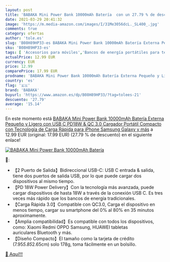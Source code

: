 ```yaml
---
layout: post
title: 'BABAKA Mini Power Bank 10000mAh Batería  con un 27.79 % de descuento'
date: 2021-03-29 20:41:32
image: 'https://m.media-amazon.com/images/I/31Me3056dcL._SL400_.jpg'
comments: true
category: ofertas
author: 'tole.es'
slug: 'B08H89HP33-es BABAKA Mini Power Bank 10000mAh Batería Externa Pequeño y...'
sku: 'B08H89HP33-es'
tags: [ 'Accesorios para móviles','Bancos de energía portátiles para teléfonos móviles','Cargadores para móviles','Comunicación móvil y accesorios','Electrónica','babaka','iphone', ]
actualPrice: 12.99 EUR
currency: EUR
price: 12.99
comparePrice: 17.99 EUR
prodname: 'BABAKA Mini Power Bank 10000mAh Batería Externa Pequeño y Ligero con USB C PD18W & QC 3.0 Cargador Portátil Compacto con Tecnología de Carga Rápida para iPhone Samsung Galaxy y más'
country: 'es'
flag: '🇪🇸'
brand: 'BABAKA'
buyurl: 'https://www.amazon.es/dp/B08H89HP33/?tag=tolees-21'
descuento: '27.79'
average: '15.14'
---
```


En este momento está [BABAKA Mini Power Bank 10000mAh Batería Externa Pequeño y Ligero con USB C PD18W & QC 3.0 Cargador Portátil Compacto con Tecnología de Carga Rápida para iPhone Samsung Galaxy y más](https://www.amazon.es/dp/B08H89HP33/?tag=tolees-21) a 12.99 EUR (original: 17.99 EUR) (27.79 %  de descuento) en el siguiente enlace!

[![BABAKA Mini Power Bank 10000mAh Batería ](https://m.media-amazon.com/images/I/31Me3056dcL._SL400_.jpg)](https://www.amazon.es/dp/B08H89HP33/?tag=tolees-21)

🔎:

- 【2 Puerto de Salida】Bidireccional USB-C: USB C entrada & salida, tiene dos puertos de salida USB, por lo que puede cargar dos dispositivos al mismo tiempo.
- 【PD 18W Power Delivery】Con la tecnología más avanzada, puede cargar dispositivos de hasta 18W a través de la conexión USB C. Es tres veces más rápido que los bancos de energía tradicionales.
- 【Carga Rápida 3.0】Compatible con QC3.0, Carga el dispositivo en menos tiempo, cargar su smartphone del 0% al 80% en 35 minutos aproximamente.
- 【Amplia compatibilidad】Es compatible con todos los dispositivos, como: Xiaomi Redmi OPPO Samsung, HUAWEI tabletas auriculares Bluetooth y más.
- 【Diseño Compacto】El tamaño como la tarjeta de crédito (7.95*5.85*2.65cm) solo 178g, toma fácilmente en un bolsillo.

[🛒 Aquí!!!](https://www.amazon.es/dp/B08H89HP33/?tag=tolees-21)
